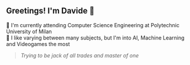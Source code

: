 ## Greetings! I'm Davide 👋

🏢 I'm currently attending Computer Science Engineering at Polytechnic University of Milan\
🤖 I like varying between many subjects, but I'm into AI, Machine Learning and Videogames the most
 
 >*Trying to be jack of all trades and master of one*

